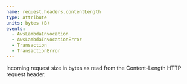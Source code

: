 ```yaml
---
name: request.headers.contentLength
type: attribute
units: bytes (B)
events:
  - AwsLambdaInvocation
  - AwsLambdaInvocationError
  - Transaction
  - TransactionError
---
```


Incoming request size in bytes as read from the Content-Length HTTP request header.
